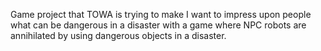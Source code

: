 Game project that TOWA is trying to make 
I want to impress upon people what can be dangerous in a disaster with a game where NPC robots are annihilated by using dangerous objects in a disaster.
